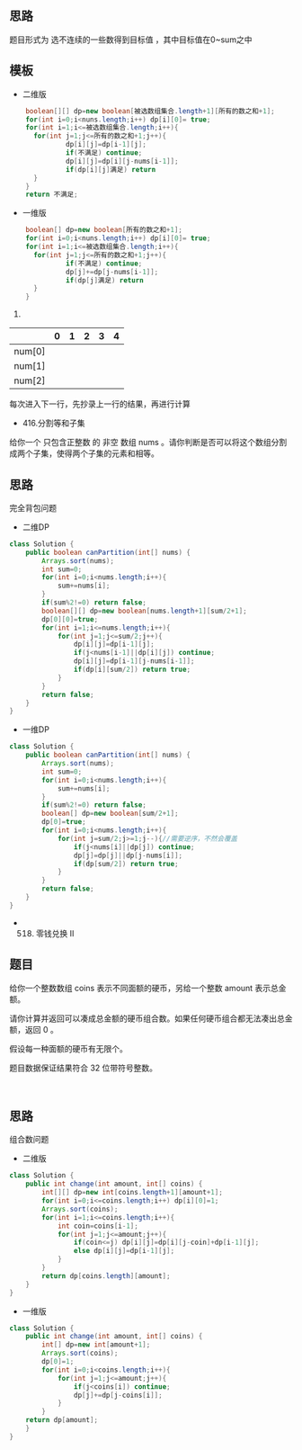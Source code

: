 ## 思路
题目形式为 选不连续的一些数得到目标值 ，其中目标值在0~sum之中
## 模板
* 二维版

```java
    boolean[][] dp=new boolean[被选数组集合.length+1][所有的数之和+1];
    for(int i=0;i<nuns.length;i++) dp[i][0]= true;
    for(int i=1;i<=被选数组集合.length;i++){
      for(int j=1;j<=所有的数之和+1;j++){
              dp[i][j]=dp[i-1][j];
              if(不满足) continue;
              dp[i][j]=dp[i][j-nums[i-1]];
              if(dp[i][j]满足) return
      }
    }
    return 不满足;
```
* 一维版

```java
    boolean[] dp=new boolean[所有的数之和+1];
    for(int i=0;i<nuns.length;i++) dp[i][0]= true;
    for(int i=1;i<=被选数组集合.length;i++){
      for(int j=1;j<=所有的数之和+1;j++){
              if(不满足) continue;
              dp[j]+=dp[j-nums[i-1]];
              if(dp[j]满足) return
      }
    }
```
1. 

|        | 0    | 1    | 2    | 3    | 4    |
| ------ | ---- | ---- | ---- | ---- | ---- |
| num[0] |      |      |      |      |      |
| num[1] |      |      |      |      |      |
| num[2] |      |      |      |      |      |

每次进入下一行，先抄录上一行的结果，再进行计算
*  416.分割等和子集

给你一个 只包含正整数 的 非空 数组 nums 。请你判断是否可以将这个数组分割成两个子集，使得两个子集的元素和相等。
## 思路
完全背包问题
* 二维DP
```java
class Solution {
    public boolean canPartition(int[] nums) {
        Arrays.sort(nums);
        int sum=0;
        for(int i=0;i<nums.length;i++){
            sum+=nums[i];
        }
        if(sum%2!=0) return false;
        boolean[][] dp=new boolean[nums.length+1][sum/2+1];
        dp[0][0]=true;
        for(int i=1;i<=nums.length;i++){
            for(int j=1;j<=sum/2;j++){
                dp[i][j]=dp[i-1][j];
                if(j<nums[i-1]||dp[i][j]) continue;
                dp[i][j]=dp[i-1][j-nums[i-1]];
                if(dp[i][sum/2]) return true;
            }
        }
        return false;
    }
}
```
* 一维DP

```java
class Solution {
    public boolean canPartition(int[] nums) {
        Arrays.sort(nums);
        int sum=0;
        for(int i=0;i<nums.length;i++){
            sum+=nums[i];
        }
        if(sum%2!=0) return false;
        boolean[] dp=new boolean[sum/2+1];
        dp[0]=true;
        for(int i=0;i<nums.length;i++){
            for(int j=sum/2;j>=1;j--){//需要逆序，不然会覆盖
                if(j<nums[i]||dp[j]) continue;
                dp[j]=dp[j]||dp[j-nums[i]];
                if(dp[sum/2]) return true;
            }
        }
        return false;
    }
}
```
*  518. 零钱兑换 II

## 题目
给你一个整数数组 coins 表示不同面额的硬币，另给一个整数 amount 表示总金额。

请你计算并返回可以凑成总金额的硬币组合数。如果任何硬币组合都无法凑出总金额，返回 0 。

假设每一种面额的硬币有无限个。 

题目数据保证结果符合 32 位带符号整数。

 
## 思路
组合数问题
* 二维版
```java
class Solution {
    public int change(int amount, int[] coins) {
        int[][] dp=new int[coins.length+1][amount+1];
        for(int i=0;i<=coins.length;i++) dp[i][0]=1;
        Arrays.sort(coins);
        for(int i=1;i<=coins.length;i++){
            int coin=coins[i-1];
            for(int j=1;j<=amount;j++){
                if(coin<=j) dp[i][j]=dp[i][j-coin]+dp[i-1][j];
                else dp[i][j]=dp[i-1][j];
            }
        }
        return dp[coins.length][amount];
    }
}
```
* 一维版

```java
class Solution {
    public int change(int amount, int[] coins) {
        int[] dp=new int[amount+1];
        Arrays.sort(coins);
        dp[0]=1;
        for(int i=0;i<coins.length;i++){
            for(int j=1;j<=amount;j++){
                if(j<coins[i]) continue;
                dp[j]+=dp[j-coins[i]];
            }
        }
    return dp[amount];
    }
}
```
